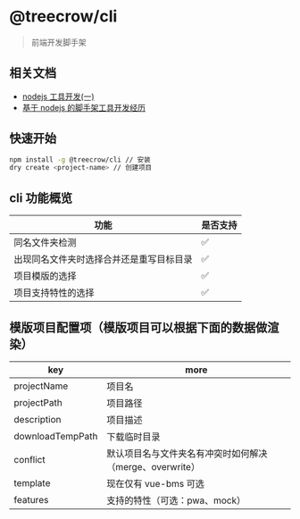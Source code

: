 # @treecrow/cli

> 前端开发脚手架

## 相关文档

- [nodejs 工具开发(一)](https://zhuanlan.zhihu.com/p/40223877)
- [基于 nodejs 的脚手架工具开发经历](https://zhuanlan.zhihu.com/p/31988855)

## 快速开始

```sh
npm install -g @treecrow/cli // 安装
dry create <project-name> // 创建项目
```

## cli 功能概览

| 功能                                     | 是否支持 |
| ---------------------------------------- | -------- |
| 同名文件夹检测                           | ✅       |
| 出现同名文件夹时选择合并还是重写目标目录 | ✅       |
| 项目模版的选择                           | ✅       |
| 项目支持特性的选择                       | ✅       |

## 模版项目配置项（模版项目可以根据下面的数据做渲染）

| key              | more                                                     |
| ---------------- | -------------------------------------------------------- |
| projectName      | 项目名                                                   |
| projectPath      | 项目路径                                                 |
| description      | 项目描述                                                 |
| downloadTempPath | 下载临时目录                                             |
| conflict         | 默认项目名与文件夹名有冲突时如何解决（merge、overwrite） |
| template         | 现在仅有 vue-bms 可选                                    |
| features         | 支持的特性（可选：pwa、mock）                            |
